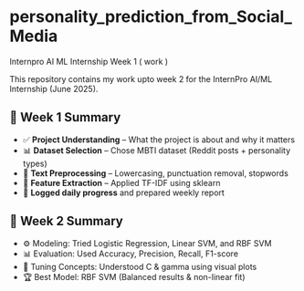 # personality_prediction_from_Social_Media
Internpro AI ML Internship Week 1 ( work )

This repository contains my work upto week 2 for the InternPro AI/ML Internship (June 2025).
## 📅 Week 1 Summary

- ✅ **Project Understanding** – What the project is about and why it matters
- 📊 **Dataset Selection** – Chose MBTI dataset (Reddit posts + personality types)
- 🧹 **Text Preprocessing** – Lowercasing, punctuation removal, stopwords
- 🔢 **Feature Extraction** – Applied TF-IDF using sklearn
- 📝 **Logged daily progress** and prepared weekly report

## 📅 Week 2 Summary

- ⚙️ Modeling: Tried Logistic Regression, Linear SVM, and RBF SVM
- 📊 Evaluation: Used Accuracy, Precision, Recall, F1-score
- 🧠 Tuning Concepts: Understood C & gamma using visual plots
- 🏆 Best Model: RBF SVM (Balanced results & non-linear fit)


